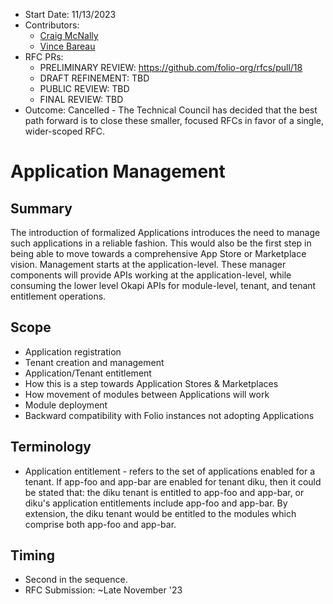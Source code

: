 * Start Date: 11/13/2023
* Contributors:
  * [Craig McNally](cmcnally@ebsco.com)
  * [Vince Bareau](vbareau@ebsco.com)
* RFC PRs:
  * PRELIMINARY REVIEW: https://github.com/folio-org/rfcs/pull/18
  * DRAFT REFINEMENT: TBD
  * PUBLIC REVIEW: TBD
  * FINAL REVIEW: TBD
* Outcome: Cancelled - The Technical Council has decided that the best path forward is to close these smaller, focused RFCs in favor of a single, wider-scoped RFC.

# Application Management

## Summary
The introduction of formalized Applications introduces the need to manage such applications in a reliable fashion.  This would also be the first step in being able to move towards a comprehensive App Store or Marketplace vision. Management starts at the application-level.  These manager components will provide APIs working at the application-level, while consuming the lower level Okapi APIs for module-level, tenant, and tenant entitlement operations.

## Scope
* Application registration
* Tenant creation and management
* Application/Tenant entitlement
* How this is a step towards Application Stores & Marketplaces
* How movement of modules between Applications will work
* Module deployment
* Backward compatibility with Folio instances not adopting Applications

## Terminology
* Application entitlement - refers to the set of applications enabled for a tenant.  If app-foo and app-bar are enabled for tenant diku, then it could be stated that: the diku tenant is entitled to app-foo and app-bar, or diku's application entitlements include app-foo and app-bar.  By extension, the diku tenant would be entitled to the modules which comprise both app-foo and app-bar.

## Timing
* Second in the sequence.
* RFC Submission: ~Late November '23
